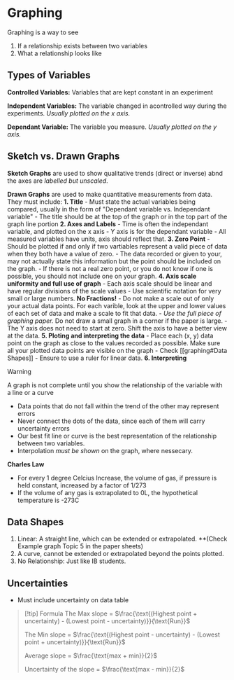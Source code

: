 # Graphing
Graphing is a way to see
1. If a relationship exists between two variables
2. What a relationship looks like

## Types of Variables

**Controlled Variables:** Variables that are kept constant in an experiment

**Independent Variables:** The variable changed in acontrolled way during the experiments. *Usually plotted on the x axis.*

**Dependant Variable:** The variable you measure. *Usually plotted on the y axis.*


## Sketch vs. Drawn Graphs

**Sketch Graphs** are used to show qualitative trends (direct or inverse) abnd the axes are *labelled but unscaled*.

**Drawn Graphs** are used to make quantitative measurements from data.
They must include:
**1. Title**
	- Must state the actual variables being compared, usually in the form of "Dependant variable vs. Independant variable"
	- The title should be at the top of the graph or in the top part of the graph line portion
**2. Axes and Labels**
	- Time is often the independant variable, and plotted on the x axis
	- Y axis is for the dependant variable
	- All measured variables have units, axis should reflect that.
**3. Zero Point**
	- Should be plotted if and only if two vartiables represent a valid piece of data when they both have a value of zero. 
	- The data recorded or given to your, may not actually state this information but the point should be included on the graph. 
	- If there is not a real zero point, or you do not know if one is possible, you should not include one on your graph.
**4. Axis scale uniformity and full use of graph**
	- Each axis scale should be linear and have regular divisions of the scale values
	- Use scientific notation for very small or large numbers. **No Fractions!**
	- Do not make a scale out of only your actual data points. For each varible, look at the upper and lower values of each set of data and make a scale to fit that data.
	- *Use the full piece of graphing paper.* Do not draw a small graph in a corner if the paper is large.
	- The Y axis does not need to start at zero. Shift the axis to have a better view at the data.
**5. Ploting and interpreting the data**
	- Place each (x, y) data point on the graph as close to the values recorded as possible. Make sure all your plotted data points are visible on the graph
	-  Check [[graphing#Data Shapes]]
	- Ensure to use a ruler for linear data.
**6. Interpreting**
   
> [!warning]
> A graph is not complete until you show the relationship of the variable with a line or a curve

- Data points that do not fall within the trend of the other may represent errors
- Never connect the dots of the data, since each of them will carry uncertainty errors
- Our best fit line or curve is the best representation of the relationship between two variables.
- Interpolation *must be shown* on the graph, where nessecary.

**Charles Law**
- For every 1 degree Celcius Increase, the volume of gas, if pressure is held constant, increased by a factor of 1/273
- If the volume of any gas is extrapolated to 0L, the hypothetical temperature is -273C

## Data Shapes

1. Linear: A straight line, which can be extended or extrapolated. **(Check Example graph Topic 5 in the paper sheets)
2. A curve, cannot be extended or extrapolated beyond the points plotted. 
3. No Relationship: Just like IB students.


## Uncertainties
- Must include uncertainty on data table
  
>[!tip] Formula
>The Max slope = $\frac{\text{(Highest point + uncertainty) - (Lowest point - uncertainty)}}{\text{Run}}$
>
>The Min slope = $\frac{\text{(Highest point - uncertainty) - (Lowest point + uncertainty)}}{\text{Run}}$
>
>Average slope = $\frac{\text{max + min}}{2}$
>
>Uncertainty of the slope = $\frac{\text{max - min}}{2}$
>